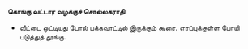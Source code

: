**கொங்கு வட்டார வழக்குச் சொல்லகராதி**
- வீட்டை ஒட்டியது போல் பக்கவாட்டில் இருக்கும் கூரை. எரப்புக்குள்ள போயி படுத்துத் தூங்கு.

